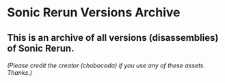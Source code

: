 # Sonic Rerun Versions Archive

## This is an archive of all versions (disassemblies) of Sonic Rerun. 

###### (Please credit the creator (chobocoda) if you use any of these assets. Thanks.)